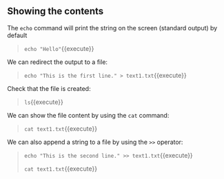## Showing the contents

The `echo` command will print the string on the screen (standard output) by default
> `echo "Hello"`{{execute}}

We can redirect the output to a file:
> `echo "This is the first line." > text1.txt`{{execute}}

Check that the file is created:
> `ls`{{execute}}

We can show the file content by using the `cat` command:
> `cat text1.txt`{{execute}}

We can also append a string to a file by using the `>>` operator:
> `echo "This is the second line." >> text1.txt`{{execute}}
> 
> `cat text1.txt`{{execute}}

<br/>
